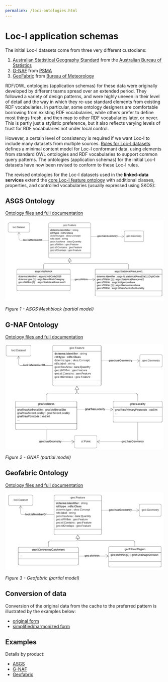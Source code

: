 ```yaml
---
permalink: /loci-ontologies.html
---
```


# Loc-I application schemas

The initial Loc-I datasets come from three very different custodians: 
1. [Australian Statistical Geography Standard](https://www.abs.gov.au/websitedbs/D3310114.nsf/home/Australian+Statistical+Geography+Standard+(ASGS)) from the [Australian Bureau of Statistics](https://abs.gov.au) 
2. [G-NAF](https://psma.com.au/product/gnaf/) from [PSMA](https://psma.com.au/)
3. [GeoFabric](http://www.bom.gov.au/water/geofabric/) from [Bureau of Meteorology](http://www.bom.gov.au/)

RDF/OWL ontologies (application schemas) for these data were originally developed by different teams spread over an extended period. 
They followed a variety of design patterns, and were highly uneven in their level of detail and the way in which they re-use standard elements from existing RDF vocabularies. 
In particular, some ontology designers are comfortable borrowing from existing RDF vocabularies, while others prefer to define most things fresh, and then map to other RDF vocabularies later, or never. 
This is partly just a stylistic preference, but it also reflects varying levels of trust for RDF vocabularies not under local control. 

However, a certain level of consistency is required if we want Loc-I to include many datasets from multiple sources. 
[Rules for Loc-I datasets](./loci-datasets.md) defines a minimal content model for Loc-I conformant data, using elements from standard OWL ontologies and RDF vocabularies to support common query patterns. 
The ontologies (application schemas) for the initial Loc-I datasets have now been revised to conform to these Loc-I rules. 

The revised ontologies for the Loc-I datasets used in the **linked-data services** extend the [core Loc-I feature ontology](./loci-datasets.md) with additional classes, properties, and controlled vocabularies (usually expressed using SKOS):

## ASGS Ontology

[Ontology files and full documentation](https://github.com/AGLDWG/asgs-ont)

![ASGS Meshblock](./images/ASGS-Meshblock.png)

_Figure 1 - ASGS Meshblock (partial model)_

## G-NAF Ontology

[Ontology files and full documentation](https://github.com/AGLDWG/gnaf-ont) 

![GNAF Address](./images/GNAF-Address.png)

_Figure 2 - GNAF (partial model)_

## Geofabric Ontology

[Ontology files and full documentation](http://linked.data.gov.au/def/geofabric)

![Geofabric ContractedCatchment](./images/GeofabCC.png)

_Figure 3 - Geofabric (partial model)_


## Conversion of data 

Conversion of the original data from the cache to the preferred pattern is illustrated by the examples below: 
* [original form](https://raw.githubusercontent.com/CSIRO-enviro-informatics/loci-testdata/simplify-1/loci-ld-dataset/loci-instances-0.ttl)
* [simplified/harmonized form](https://raw.githubusercontent.com/CSIRO-enviro-informatics/loci-testdata/simplify-1/loci-ld-dataset/loci-instances-1.ttl)

## Examples
Details by product: 

* [ASGS](https://github.com/CSIRO-enviro-informatics/asgs-dataset/issues/13)
* [G-NAF](https://github.com/CSIRO-enviro-informatics/gnaf-dataset/issues/11)
* [Geofabric](https://github.com/CSIRO-enviro-informatics/geofabric-dataset/issues/26)
